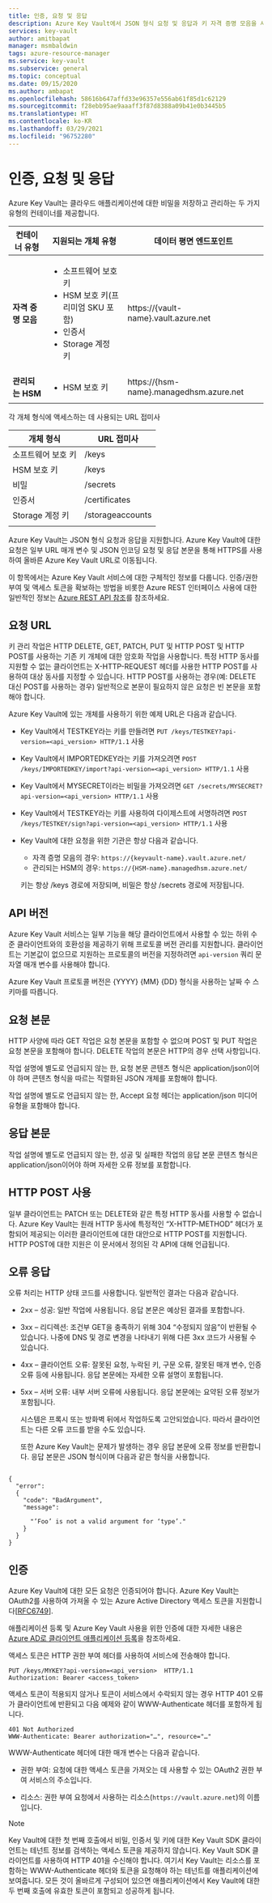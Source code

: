 ```yaml
---
title: 인증, 요청 및 응답
description: Azure Key Vault에서 JSON 형식 요청 및 응답과 키 자격 증명 모음을 사용하는 데 필요한 인증을 사용하는 방법에 대해 알아보세요.
services: key-vault
author: amitbapat
manager: msmbaldwin
tags: azure-resource-manager
ms.service: key-vault
ms.subservice: general
ms.topic: conceptual
ms.date: 09/15/2020
ms.author: ambapat
ms.openlocfilehash: 58616b647affd33e96357e556ab61f85d1c62129
ms.sourcegitcommit: f28ebb95ae9aaaff3f87d8388a09b41e0b3445b5
ms.translationtype: HT
ms.contentlocale: ko-KR
ms.lasthandoff: 03/29/2021
ms.locfileid: "96752280"
---
```

# <a name="authentication-requests-and-responses"></a>인증, 요청 및 응답

Azure Key Vault는 클라우드 애플리케이션에 대한 비밀을 저장하고 관리하는 두 가지 유형의 컨테이너를 제공합니다.

|컨테이너 유형|지원되는 개체 유형|데이터 평면 엔드포인트|
|--|--|--|
| **자격 증명 모음**|<ul><li>소프트웨어 보호 키</li><li>HSM 보호 키(프리미엄 SKU 포함)</li><li>인증서</li><li>Storage 계정 키</li></ul> | https://{vault-name}.vault.azure.net
|**관리되는 HSM** |<ul><li>HSM 보호 키</li></ul> | https://{hsm-name}.managedhsm.azure.net

각 개체 형식에 액세스하는 데 사용되는 URL 접미사

|개체 형식|URL 접미사|
|--|--|
|소프트웨어 보호 키| /keys |
|HSM 보호 키| /keys |
|비밀|/secrets|
|인증서| /certificates|
|Storage 계정 키|/storageaccounts
||

Azure Key Vault는 JSON 형식 요청과 응답을 지원합니다. Azure Key Vault에 대한 요청은 일부 URL 매개 변수 및 JSON 인코딩 요청 및 응답 본문을 통해 HTTPS를 사용하여 올바른 Azure Key Vault URL로 이동됩니다.

이 항목에서는 Azure Key Vault 서비스에 대한 구체적인 정보를 다룹니다. 인증/권한 부여 및 액세스 토큰을 확보하는 방법을 비롯한 Azure REST 인터페이스 사용에 대한 일반적인 정보는 [Azure REST API 참조](/rest/api/azure)를 참조하세요.

## <a name="request-url"></a>요청 URL  
 키 관리 작업은 HTTP DELETE, GET, PATCH, PUT 및 HTTP POST 및 HTTP POST를 사용하는 기존 키 개체에 대한 암호화 작업을 사용합니다. 특정 HTTP 동사를 지원할 수 없는 클라이언트는 X-HTTP-REQUEST 헤더를 사용한 HTTP POST를 사용하여 대상 동사를 지정할 수 있습니다. HTTP POST를 사용하는 경우(예: DELETE 대신 POST를 사용하는 경우) 일반적으로 본문이 필요하지 않은 요청은 빈 본문을 포함해야 합니다.  

 Azure Key Vault에 있는 개체를 사용하기 위한 예제 URL은 다음과 같습니다.  

- Key Vault에서 TESTKEY라는 키를 만들려면 `PUT /keys/TESTKEY?api-version=<api_version> HTTP/1.1` 사용  

- Key Vault에서 IMPORTEDKEY라는 키를 가져오려면 `POST /keys/IMPORTEDKEY/import?api-version=<api_version> HTTP/1.1` 사용  

- Key Vault에서 MYSECRET이라는 비밀을 가져오려면 `GET /secrets/MYSECRET?api-version=<api_version> HTTP/1.1` 사용  

- Key Vault에서 TESTKEY라는 키를 사용하여 다이제스트에 서명하려면 `POST /keys/TESTKEY/sign?api-version=<api_version> HTTP/1.1` 사용  

- Key Vault에 대한 요청을 위한 기관은 항상 다음과 같습니다. 
  - 자격 증명 모음의 경우: `https://{keyvault-name}.vault.azure.net/`
  - 관리되는 HSM의 경우: `https://{HSM-name}.managedhsm.azure.net/`

  키는 항상 /keys 경로에 저장되며, 비밀은 항상 /secrets 경로에 저장됩니다.  

## <a name="api-version"></a>API 버전  
 Azure Key Vault 서비스는 일부 기능을 해당 클라이언트에서 사용할 수 있는 하위 수준 클라이언트와의 호환성을 제공하기 위해 프로토콜 버전 관리를 지원합니다. 클라이언트는 기본값이 없으므로 지원하는 프로토콜의 버전을 지정하려면 `api-version` 쿼리 문자열 매개 변수를 사용해야 합니다.  

 Azure Key Vault 프로토콜 버전은 {YYYY} {MM} {DD} 형식을 사용하는 날짜 수 스키마를 따릅니다.  

## <a name="request-body"></a>요청 본문  
 HTTP 사양에 따라 GET 작업은 요청 본문을 포함할 수 없으며 POST 및 PUT 작업은 요청 본문을 포함해야 합니다. DELETE 작업의 본문은 HTTP의 경우 선택 사항입니다.  

 작업 설명에 별도로 언급되지 않는 한, 요청 본문 콘텐츠 형식은 application/json이어야 하며 콘텐츠 형식을 따르는 직렬화된 JSON 개체를 포함해야 합니다.  

 작업 설명에 별도로 언급되지 않는 한, Accept 요청 헤더는 application/json 미디어 유형을 포함해야 합니다.  

## <a name="response-body"></a>응답 본문  
 작업 설명에 별도로 언급되지 않는 한, 성공 및 실패한 작업의 응답 본문 콘텐츠 형식은 application/json이어야 하며 자세한 오류 정보를 포함합니다.  

## <a name="using-http-post"></a>HTTP POST 사용  
 일부 클라이언트는 PATCH 또는 DELETE와 같은 특정 HTTP 동사를 사용할 수 없습니다. Azure Key Vault는 원래 HTTP 동사에 특정적인 “X-HTTP-METHOD” 헤더가 포함되어 제공되는 이러한 클라이언트에 대한 대안으로 HTTP POST를 지원합니다. HTTP POST에 대한 지원은 이 문서에서 정의된 각 API에 대해 언급됩니다.  

## <a name="error-responses"></a>오류 응답  
 오류 처리는 HTTP 상태 코드를 사용합니다. 일반적인 결과는 다음과 같습니다.  

- 2xx – 성공: 일반 작업에 사용됩니다. 응답 본문은 예상된 결과를 포함합니다.  

- 3xx – 리디렉션: 조건부 GET을 충족하기 위해 304 “수정되지 않음”이 반환될 수 있습니다. 나중에 DNS 및 경로 변경을 나타내기 위해 다른 3xx 코드가 사용될 수 있습니다.  

- 4xx – 클라이언트 오류: 잘못된 요청, 누락된 키, 구문 오류, 잘못된 매개 변수, 인증 오류 등에 사용됩니다. 응답 본문에는 자세한 오류 설명이 포함됩니다.  

- 5xx – 서버 오류: 내부 서버 오류에 사용됩니다. 응답 본문에는 요약된 오류 정보가 포함됩니다.  

  시스템은 프록시 또는 방화벽 뒤에서 작업하도록 고안되었습니다. 따라서 클라이언트는 다른 오류 코드를 받을 수도 있습니다.  

  또한 Azure Key Vault는 문제가 발생하는 경우 응답 본문에 오류 정보를 반환합니다. 응답 본문은 JSON 형식이며 다음과 같은 형식을 사용합니다.  

```  

{  
  "error":  
  {  
    "code": "BadArgument",  
    "message":  

      "’Foo’ is not a valid argument for ‘type’."  
    }  
  }  
}  

```  

## <a name="authentication"></a>인증  
 Azure Key Vault에 대한 모든 요청은 인증되어야 합니다. Azure Key Vault는 OAuth2를 사용하여 가져올 수 있는 Azure Active Directory 액세스 토큰을 지원합니다[[RFC6749](https://tools.ietf.org/html/rfc6749)]. 
 
 애플리케이션 등록 및 Azure Key Vault 사용을 위한 인증에 대한 자세한 내용은 [Azure AD로 클라이언트 애플리케이션 등록](/rest/api/azure/index#register-your-client-application-with-azure-ad)을 참조하세요.
 
 액세스 토큰은 HTTP 권한 부여 헤더를 사용하여 서비스에 전송해야 합니다.  

```  
PUT /keys/MYKEY?api-version=<api_version>  HTTP/1.1  
Authorization: Bearer <access_token>  

```  

 액세스 토큰이 적용되지 않거나 토큰이 서비스에서 수락되지 않는 경우 HTTP 401 오류가 클라이언트에 반환되고 다음 예제와 같이 WWW-Authenticate 헤더를 포함하게 됩니다.  

```  
401 Not Authorized  
WWW-Authenticate: Bearer authorization="…", resource="…"  

```  

 WWW-Authenticate 헤더에 대한 매개 변수는 다음과 같습니다.  

-   권한 부여: 요청에 대한 액세스 토큰을 가져오는 데 사용할 수 있는 OAuth2 권한 부여 서비스의 주소입니다.  

-   리소스: 권한 부여 요청에서 사용하는 리소스(`https://vault.azure.net`)의 이름입니다.

> [!NOTE]
> Key Vault에 대한 첫 번째 호출에서 비밀, 인증서 및 키에 대한 Key Vault SDK 클라이언트는 테넌트 정보를 검색하는 액세스 토큰을 제공하지 않습니다. Key Vault SDK 클라이언트를 사용하여 HTTP 401을 수신해야 합니다. 여기서 Key Vault는 리소스를 포함하는 WWW-Authenticate 헤더와 토큰을 요청해야 하는 테넌트를 애플리케이션에 보여줍니다. 모든 것이 올바르게 구성되어 있으면 애플리케이션에서 Key Vault에 대한 두 번째 호출에 유효한 토큰이 포함되고 성공하게 됩니다. 
